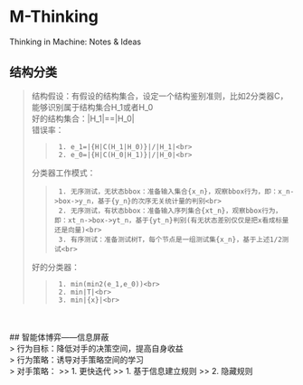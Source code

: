 # M-Thinking  
Thinking in Machine: Notes & Ideas<br>

## 结构分类<br>
>   结构假设：有假设的结构集合，设定一个结构鉴别准则，比如2分类器C，能够识别属于结构集合H_1或者H_0<br>
>   好的结构集合：|H_1|==|H_0|<br>
>   错误率：
>>      1. e_1=|{H|C(H_1|H_0)}|/|H_1|<br>
>>      2. e_0=|{H|C(H_0|H_1)}|/|H_0|<br>
>   分类器工作模式：<br>
>>      1. 无序测试，无状态bbox：准备输入集合{x_n}，观察bbox行为，即：x_n->box->y_n，基于{y_n}的次序无关统计量的判别<br>
>>      2. 无序测试，有状态bbox：准备输入序列集合{xt_n}，观察bbox行为，即：xt_n->box->yt_n，基于{yt_n}判别(有无状态差别仅仅是把x看成标量还是向量)<br>
>>      3. 有序测试：准备测试树T，每个节点是一组测试集{x_n}，基于上述1/2测试<br>
>   好的分类器：<br>
>>      1. min(min2(e_1,e_0))<br>
>>      2. min|T|<br>
>>      3. min|{x}|<br>
<br>
<br>
## 智能体博弈——信息屏蔽<br>
>   行为目标：降低对手的决策空间，提高自身收益<br>
>   行为策略：诱导对手策略空间的学习<br>
>   对手策略：
>>      1. 更快迭代
>>      1. 基于信息建立规则
>>      2. 隐藏规则

                       
